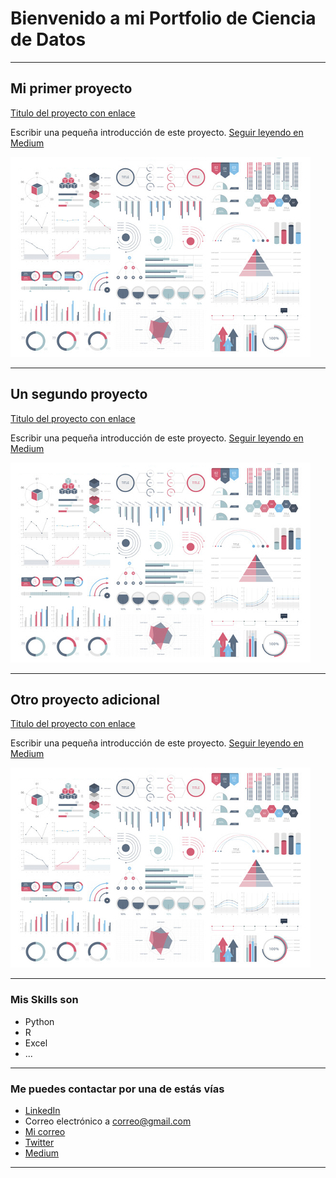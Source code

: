 # Bienvenido a mi Portfolio de Ciencia de Datos

---

## Mi primer proyecto
[Titulo del proyecto con enlace](https://medium.com/pagina-entrada-blog)

Escribir una pequeña introducción de este proyecto. [Seguir leyendo en Medium](https://medium.com/pagina-entrada-blog)

<a href=https://medium.com/pagina-entrada-blog>
<img src="images/dummy_thumbnail.jpg?raw=true"/>
</a>

---

## Un segundo proyecto
[Titulo del proyecto con enlace](https://medium.com/pagina-entrada-blog)

Escribir una pequeña introducción de este proyecto. [Seguir leyendo en Medium](https://medium.com/pagina-entrada-blog)

<img src="images/dummy_thumbnail.jpg?raw=true"/>

---

## Otro proyecto adicional
[Titulo del proyecto con enlace](https://medium.com/pagina-entrada-blog)

Escribir una pequeña introducción de este proyecto. [Seguir leyendo en Medium](https://medium.com/pagina-entrada-blog)

<img src="images/dummy_thumbnail.jpg?raw=true"/>


---

### Mis Skills son

- Python
- R
- Excel
- ...

---

### Me puedes contactar por una de estás vías

- [LinkedIn](https://www.linkedin.com/in/tulinkedin/)
- Correo electrónico a <correo@gmail.com>
- [Mi correo](correo@gmail.com)
- [Twitter](https://twitter.com/tutwitter)
- [Medium](https://medium.com/@tumedium)

---
